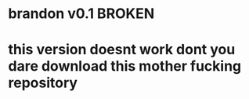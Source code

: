 # brandon v0.1 BROKEN

# this version doesnt work dont you dare download this mother fucking repository
